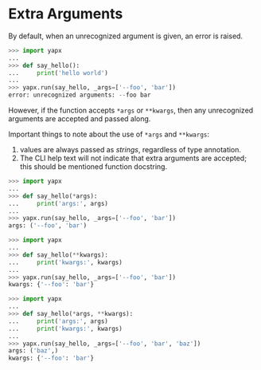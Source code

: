 # Extra Arguments

By default, when an unrecognized argument is given, an error is raised.

```python title="Unknown Args" linenums="0" hl_lines="3 6-7"
>>> import yapx
...
>>> def say_hello():
...     print('hello world')
...
>>> yapx.run(say_hello, _args=['--foo', 'bar'])
error: unrecognized arguments: --foo bar
```

However, if the function accepts `*args` or `**kwargs`, then any unrecognized arguments are accepted and passed along.

Important things to note about the use of `*args` and `**kwargs`:

1. values are always passed as *strings*, regardless of type annotation.
2. The CLI help text will not indicate that extra arguments are accepted; this should be mentioned function docstring.

```python title="Extra Args" linenums="0" hl_lines="3 6-7"
>>> import yapx
...
>>> def say_hello(*args):
...     print('args:', args)
...
>>> yapx.run(say_hello, _args=['--foo', 'bar'])
args: ('--foo', 'bar')
```

```python title="Extra Keyword-Args" linenums="0" hl_lines="3 6-7"
>>> import yapx
...
>>> def say_hello(**kwargs):
...     print('kwargs:', kwargs)
...
>>> yapx.run(say_hello, _args=['--foo', 'bar'])
kwargs: {'--foo': 'bar'}
```

```python title="Extra Args and Keyword-Args" linenums="0" hl_lines="3 7-9"
>>> import yapx
...
>>> def say_hello(*args, **kwargs):
...     print('args:', args)
...     print('kwargs:', kwargs)
...
>>> yapx.run(say_hello, _args=['--foo', 'bar', 'baz'])
args: ('baz',)
kwargs: {'--foo': 'bar'}
```

